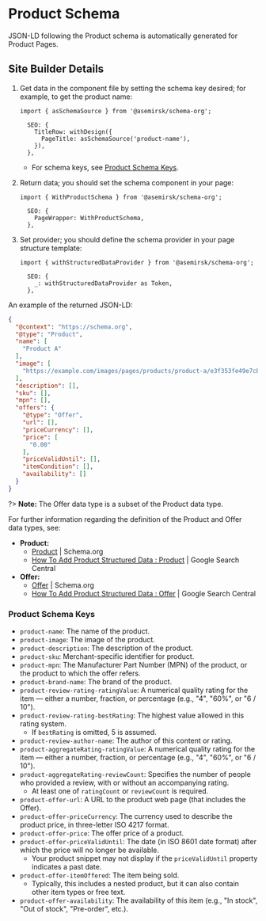 # Product Schema

JSON-LD following the Product schema is automatically generated for Product Pages.

## Site Builder Details

01. Get data in the component file by setting the schema key desired; for example, to get the
    product name:

    ```tsx
    import { asSchemaSource } from '@asemirsk/schema-org';

      SEO: {
        TitleRow: withDesign({
          PageTitle: asSchemaSource('product-name'),
        }),
      },
    ```

    - For schema keys, see [Product Schema Keys](#product-schema-keys).

01. Return data; you should set the schema component in your page:

    ```tsx
    import { WithProductSchema } from '@asemirsk/schema-org';

      SEO: {
        PageWrapper: WithProductSchema,
      },
    ```

01. Set provider; you should define the schema provider in your page structure template:

    ```tsx
    import { withStructuredDataProvider } from '@asemirsk/schema-org';

      SEO: {
        _: withStructuredDataProvider as Token,
      },
    ```

An example of the returned JSON-LD:

```json
{
  "@context": "https://schema.org",
  "@type": "Product",
  "name": [
    "Product A"
  ],
  "image": [
    "https://example.com/images/pages/products/product-a/e3f353fe49e7cb8ef65de3b89087ef79/product-pink (1).png"
  ],
  "description": [],
  "sku": [],
  "mpn": [],
  "offers": {
    "@type": "Offer",
    "url": [],
    "priceCurrency": [],
    "price": [
      "0.00"
    ],
    "priceValidUntil": [],
    "itemCondition": [],
    "availability": []
  }
}
```

?> **Note:** The Offer data type is a subset of the Product data type.

For further information regarding the definition of the Product and Offer data types, see:

- **Product:**
  - [Product](https://schema.org/Product) | Schema.org
  - [How To Add Product Structured Data :
    Product](https://developers.google.com/search/docs/advanced/structured-data/product#product) |
    Google Search Central
- **Offer:**
  - [Offer](https://schema.org/Offer) | Schema.org
  - [How To Add Product Structured Data :
    Offer](https://developers.google.com/search/docs/advanced/structured-data/product#offer) |
    Google Search Central

### Product Schema Keys

- `product-name`: The name of the product.
- `product-image`: The image of the product.
- `product-description`: The description of the product.
- `product-sku`: Merchant-specific identifier for product.
- `product-mpn`: The Manufacturer Part Number (MPN) of the product, or the product to which the
  offer refers.
- `product-brand-name`: The brand of the product.
- `product-review-rating-ratingValue`: A numerical quality rating for the item — either a number,
  fraction, or percentage (e.g., "4", "60%", or "6 / 10").
- `product-review-rating-bestRating`: The highest value allowed in this rating system.
  - If `bestRating` is omitted, 5 is assumed.
- `product-review-author-name`: The author of this content or rating.
- `product-aggregateRating-ratingValue`: A numerical quality rating for the item — either a number,
  fraction, or percentage (e.g., "4", "60%", or "6 / 10").
- `product-aggregateRating-reviewCount`: Specifies the number of people who provided a review, with
  or without an accompanying rating.
  - At least one of `ratingCount` or `reviewCount` is required.
- `product-offer-url`: A URL to the product web page (that includes the Offer).
- `product-offer-priceCurrency`: The currency used to describe the product price, in three-letter
  ISO 4217 format.
- `product-offer-price`: The offer price of a product.
- `product-offer-priceValidUntil`: The date (in ISO 8601 date format) after which the price will no
  longer be available.
  - Your product snippet may not display if the `priceValidUntil` property indicates a past date.
- `product-offer-itemOffered`: The item being sold.
  - Typically, this includes a nested product, but it can also contain other item types or free
    text.
- `product-offer-availability`: The availability of this item (e.g., "In stock", "Out of stock",
  "Pre-order", etc.).
